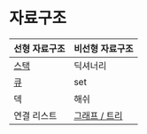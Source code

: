 # 자료구조

| 선형 자료구조 | 비선형 자료구조 |
| --- | --- |
| [스택](https://github.com/amazingchawon/TIL/blob/master/Data_structure/stack.md) | 딕셔너리 |
| [큐](https://github.com/amazingchawon/TIL/blob/master/Data_structure/queue.md) | set |
| 덱 | 해쉬 |
| 연결 리스트 | [그래프 / 트리](https://github.com/amazingchawon/TIL/blob/master/Data_structure/Tree.md)|